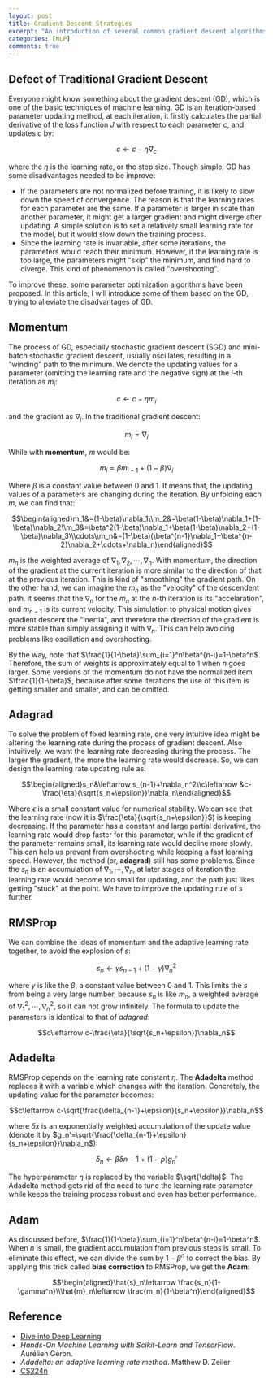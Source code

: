 ```yaml
---
layout: post
title: Gradient Descent Strategies
excerpt: "An introduction of several common gradient descent algorithms."
categories: [NLP]
comments: true
---
```


## Defect of Traditional Gradient Descent

Everyone might know something about the gradient descent (GD), which is one of the basic techniques of machine learning. GD is an iteration-based parameter updating method, at each iteration, it firstly calculates the partial derivative of the loss function $J$ with respect to each parameter $c$, and updates $c$ by:

$$c\leftarrow c-\eta \nabla_c$$

where the $\eta$ is the learning rate, or the step size. Though simple, GD has some disadvantages needed to be improve:

- If the parameters are not normalized before training, it is likely to slow down the speed of convergence. The reason is that the learning rates for each parameter are the same. If a parameter is larger in scale than another parameter, it might get a larger gradient and might diverge after updating. A simple solution is to set a relatively small learning rate for the model, but it would slow down the training process.
- Since the learning rate is invariable, after some iterations, the parameters would reach their minimum. However, if the learning rate is too large, the parameters might "skip" the minimum, and find hard to diverge. This kind of phenomenon is called "overshooting".

To improve these, some parameter optimization algorithms have been proposed. In this article, I will introduce some of them based on the GD, trying to alleviate the disadvantages of GD.

## Momentum

The process of GD, especially stochastic gradient descent (SGD) and mini-batch stochastic gradient descent, usually oscillates, resulting in a "winding" path to the minimum. We denote the updating values for a parameter (omitting the learning rate and the negative sign) at the $i$-th iteration as $m_i$:

$$c\leftarrow c-\eta m_i$$

and the gradient as $\nabla_i$. In the traditional gradient descent:

$$m_i=\nabla_i$$

While with **momentum**, $m$ would be:

$$m_i=\beta m_{i-1}+(1-\beta)\nabla_i$$

Where $\beta$ is a constant value between 0 and 1. It means that, the updating values of a parameters are changing during the iteration. By unfolding each $m$, we can find that:

$$\begin{aligned}m_1&=(1-\beta)\nabla_1\\m_2&=\beta(1-\beta)\nabla_1+(1-\beta)\nabla_2\\m_3&=\beta^2(1-\beta)\nabla_1+\beta(1-\beta)\nabla_2+(1-\beta)\nabla_3\\\cdots\\m_n&=(1-\beta)(\beta^{n-1}\nabla_1+\beta^{n-2}\nabla_2+\cdots+\nabla_n)\end{aligned}$$

$m_n$ is the weighted average of $\nabla_1,\nabla_2,\cdots,\nabla_n$. With momentum, the direction of the gradient at the current iteration is more similar to the direction of that at the previous iteration. This is kind of "smoothing" the gradient path. On the other hand, we can imagine the $m_n$ as the "velocity" of the descendent path. it seems that the $\nabla_n$ for the $m_n$ at the $n$-th iteration is its "accelaration", and $m_{n-1}$ is its current velocity. This simulation to physical motion gives gradient descent the "inertia", and therefore the direction of the gradient is more stable than simply assigning it with $\nabla_n$. This can help avoiding problems like oscillation and overshooting.

By the way, note that $\frac{1}{1-\beta}\sum_{i=1}^n\beta^{n-i}=1-\beta^n$. Therefore, the sum of weights is approximately equal to 1 when $n$ goes larger. Some versions of the momentum do not have the normalized item $\frac{1}{1-\beta}$, because after some iterations the use of this item is getting smaller and smaller, and can be omitted.

## Adagrad

To solve the problem of fixed learning rate, one very intuitive idea might be altering the learning rate during the process of gradient descent. Also intuitively, we want the learning rate decreasing during the process. The larger the gradient, the more the learning rate would decrease. So, we can design the learning rate updating rule as:

$$\begin{aligned}s_n&\leftarrow s_{n-1}+\nabla_n^2\\c\leftarrow &c-\frac{\eta}{\sqrt{s_n+\epsilon}}\nabla_n\end{aligned}$$

Where $\epsilon$ is a small constant value for numerical stability. We can see that the learning rate (now it is $\frac{\eta}{\sqrt{s_n+\epsilon}}$) is keeping decreasing. If the parameter has a constant and large partial derivative, the learning rate would drop faster for this parameter, while if the gradient of the parameter remains small, its learning rate would decline more slowly. This can help us prevent from overshooting while keeping a fast learning speed. However, the method (or, **adagrad**) still has some problems. Since the $s_n$ is an accumulation of $\nabla_1,\cdots,\nabla_n$, at later stages of iteration the learning rate would become too small for updating, and the path just likes getting "stuck" at the point. We have to improve the updating rule of $s$ further.

## RMSProp

We can combine the ideas of momentum and the adaptive learning rate together, to avoid the explosion of $s$:

$$s_n\leftarrow \gamma s_{n-1}+(1-\gamma)\nabla_n^2$$

where $\gamma$ is like the $\beta$, a constant value between 0 and 1. This limits the $s$ from being a very large number, because $s_n$ is like $m_n$, a weighted average of $\nabla_1^2,\cdots, \nabla_n^2$, so it can not grow infinitely. The formula to update the parameters is identical to that of $adagrad$:

$$c\leftarrow c-\frac{\eta}{\sqrt{s_n+\epsilon}}\nabla_n$$

## Adadelta

RMSProp depends on the learning rate constant $\eta$. The **Adadelta** method replaces it with a variable which changes with the iteration. Concretely, the updating value for the parameter becomes:

$$c\leftarrow c-\sqrt{\frac{\delta_{n-1}+\epsilon}{s_n+\epsilon}}\nabla_n$$

where $\delta x$ is an exponentially weighted accumulation of the update value (denote it by $g_n'=\sqrt{\frac{\delta_{n-1}+\epsilon}{s_n+\epsilon}}\nabla_n$):

$$\delta_n\leftarrow \beta\delta{n-1}+(1-\rho)g_n'$$

The hyperparameter $\eta$ is replaced by the variable $\sqrt{\delta}$. The Adadelta method gets rid of the need to tune the learning rate parameter, while keeps the training process robust and even has better performance.

## Adam

As discussed before, $\frac{1}{1-\beta}\sum_{i=1}^n\beta^{n-i}=1-\beta^n$. When $n$ is small, the gradient accumulation from previous steps is small. To eliminate this effect, we can divide the sum by $1-\beta^n$ to correct the bias. By applying this trick called **bias correction** to RMSProp, we get the **Adam**:

$$\begin{aligned}\hat{s}_n\leftarrow \frac{s_n}{1-\gamma^n}\\\hat{m}_n\leftarrow \frac{m_n}{1-\beta^n}\end{aligned}$$



## Reference

- [Dive into Deep Learning](<https://www.d2l.ai/>)
- *Hands-On Machine Learning with Scikit-Learn and TensorFlow*. Aurélien Géron.
- *Adadelta: an adaptive learning rate method*. Matthew D. Zeiler
- [CS224n](https://web.stanford.edu/class/cs224n/ )